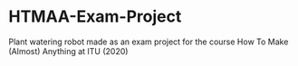 # HTMAA-Exam-Project

Plant watering robot made as an exam project for the course How To Make (Almost) Anything at ITU (2020)

